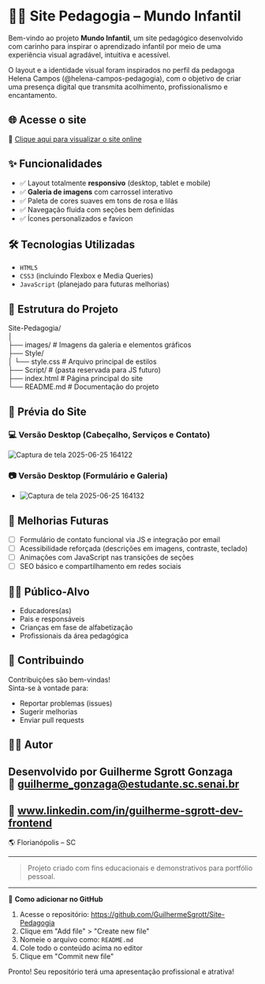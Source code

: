 # 🧒🌼 Site Pedagogia – Mundo Infantil

Bem-vindo ao projeto **Mundo Infantil**, um site pedagógico desenvolvido com carinho para inspirar o aprendizado infantil por meio de uma experiência visual agradável, intuitiva e acessível.

O layout e a identidade visual foram inspirados no perfil da pedagoga Helena Campos (@helena-campos-pedagogia), com o objetivo de criar uma presença digital que transmita acolhimento, profissionalismo e encantamento.

## 🌐 Acesse o site

🔗 [Clique aqui para visualizar o site online](https://guilhermesgrott.github.io/Site-Pedagogia/)

## ✨ Funcionalidades

- ✅ Layout totalmente **responsivo** (desktop, tablet e mobile)
- ✅ **Galeria de imagens** com carrossel interativo
- ✅ Paleta de cores suaves em tons de rosa e lilás
- ✅ Navegação fluida com seções bem definidas
- ✅ Ícones personalizados e favicon

## 🛠️ Tecnologias Utilizadas

- `HTML5`
- `CSS3` (incluindo Flexbox e Media Queries)
- `JavaScript` (planejado para futuras melhorias)


## 📁 Estrutura do Projeto

Site-Pedagogia/  
│  
├── images/ # Imagens da galeria e elementos gráficos  
├── Style/  
│   └── style.css # Arquivo principal de estilos  
├── Script/ # (pasta reservada para JS futuro)  
├── index.html # Página principal do site  
└── README.md # Documentação do projeto

## 📸 Prévia do Site

### 💻 Versão Desktop (Cabeçalho, Serviços e Contato)

![Captura de tela 2025-06-25 164122](https://github.com/user-attachments/assets/a984d5d8-18e2-488d-994a-532b2500d975)

### 📷 Versão Desktop (Formulário e Galeria)

- ![Captura de tela 2025-06-25 164132](https://github.com/user-attachments/assets/de6fec23-faa2-4caf-8654-5067358467cb)


## 🧠 Melhorias Futuras

- [ ] Formulário de contato funcional via JS e integração por email  
- [ ] Acessibilidade reforçada (descrições em imagens, contraste, teclado)  
- [ ] Animações com JavaScript nas transições de seções  
- [ ] SEO básico e compartilhamento em redes sociais

## 🙋‍♀️ Público-Alvo

- Educadores(as)  
- Pais e responsáveis  
- Crianças em fase de alfabetização  
- Profissionais da área pedagógica

## 🤝 Contribuindo

Contribuições são bem-vindas!  
Sinta-se à vontade para:  

- Reportar problemas (issues)  
- Sugerir melhorias  
- Enviar pull requests

## 👨‍💻 Autor

Desenvolvido por **Guilherme Sgrott Gonzaga**  
📧 guilherme_gonzaga@estudante.sc.senai.br
--
🔗 www.linkedin.com/in/guilherme-sgrott-dev-frontend
--
🌎 Florianópolis – SC

---

> Projeto criado com fins educacionais e demonstrativos para portfólio pessoal.

---

🚀 **Como adicionar no GitHub**  
1. Acesse o repositório: https://github.com/GuilhermeSgrott/Site-Pedagogia  
2. Clique em "Add file" > "Create new file"  
3. Nomeie o arquivo como: `README.md`  
4. Cole todo o conteúdo acima no editor  
5. Clique em "Commit new file"  

Pronto! Seu repositório terá uma apresentação profissional e atrativa!  
